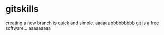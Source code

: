 # gitskills
creating a new branch is quick and simple.
aaaaaabbbbbbbbb
git is a free software...
aaaaaaaaa

